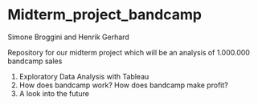 # Midterm_project_bandcamp

Simone Broggini and Henrik Gerhard

Repository for our midterm project which will be an analysis of 1.000.000 bandcamp sales

1. Exploratory Data Analysis with Tableau
2. How does bandcamp work? How does bandcamp make profit?
3. A look into the future

